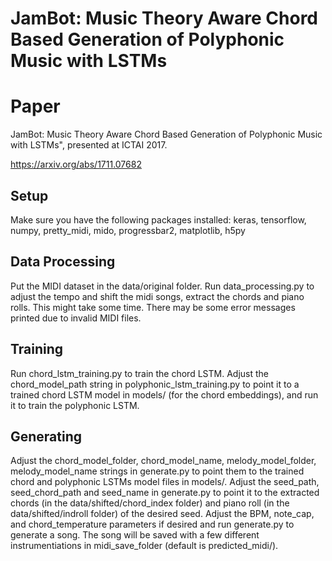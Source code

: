 # JamBot: Music Theory Aware Chord Based Generation of Polyphonic Music with LSTMs

# Paper

JamBot: Music Theory Aware Chord Based Generation of Polyphonic Music with LSTMs", presented at ICTAI 2017. 

https://arxiv.org/abs/1711.07682

## Setup

Make sure you have the following packages installed:
keras, tensorflow, numpy, pretty_midi, mido, progressbar2, matplotlib, h5py

## Data Processing

Put the MIDI dataset in the data/original folder.
Run data_processing.py to adjust the tempo and shift the midi songs, extract the chords and piano rolls. This might take some time.
There may be some error messages printed due to invalid MIDI files.

## Training

Run chord_lstm_training.py to train the chord LSTM.
Adjust the chord_model_path string in polyphonic_lstm_training.py to point it to a trained chord LSTM model in models/ (for the chord embeddings), and run it to train the polyphonic LSTM.

## Generating

Adjust the chord_model_folder, chord_model_name, melody_model_folder, melody_model_name strings in generate.py to point them to the trained chord and polyphonic LSTMs model files in models/.
Adjust the seed_path, seed_chord_path and seed_name in generate.py to point it to the extracted chords (in the data/shifted/chord_index folder) and piano roll (in the data/shifted/indroll folder) of the desired seed.
Adjust the BPM, note_cap, and chord_temperature parameters if desired and run generate.py to generate a song. The song will be saved with a few different instrumentiations in midi_save_folder (default is predicted_midi/).
